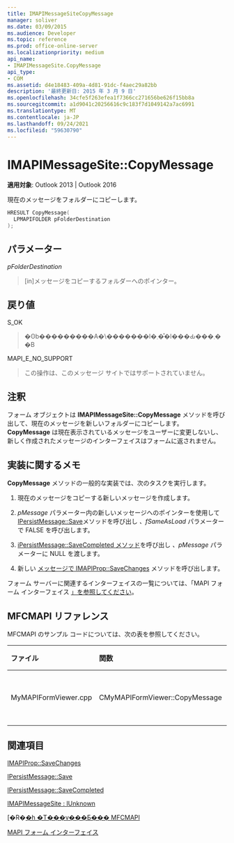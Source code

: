 ```yaml
---
title: IMAPIMessageSiteCopyMessage
manager: soliver
ms.date: 03/09/2015
ms.audience: Developer
ms.topic: reference
ms.prod: office-online-server
ms.localizationpriority: medium
api_name:
- IMAPIMessageSite.CopyMessage
api_type:
- COM
ms.assetid: d4e18483-409a-4d81-91dc-f4aec29a82bb
description: '最終更新日: 2015 年 3 月 9 日'
ms.openlocfilehash: 34cfe5f263efea1f7366cc271656be626f15bb8a
ms.sourcegitcommit: a1d9041c20256616c9c183f7d1049142a7ac6991
ms.translationtype: MT
ms.contentlocale: ja-JP
ms.lasthandoff: 09/24/2021
ms.locfileid: "59630790"
---
```

# <a name="imapimessagesitecopymessage"></a>IMAPIMessageSite::CopyMessage

  
  
**適用対象**: Outlook 2013 | Outlook 2016 
  
現在のメッセージをフォルダーにコピーします。
  
```cpp
HRESULT CopyMessage(
  LPMAPIFOLDER pFolderDestination
);
```

## <a name="parameters"></a>パラメーター

 _pFolderDestination_
  
> [in]メッセージをコピーするフォルダーへのポインター。
    
## <a name="return-value"></a>戻り値

S_OK 
  
> �ʘb���������A�\�������l�܂��͒l���Ԃ���܂��B
    
MAPI_E_NO_SUPPORT 
  
> この操作は、このメッセージ サイトではサポートされていません。
    
## <a name="remarks"></a>注釈

フォーム オブジェクトは **IMAPIMessageSite::CopyMessage** メソッドを呼び出して、現在のメッセージを新しいフォルダーにコピーします。 **CopyMessage** は現在表示されているメッセージをユーザーに変更しないし、新しく作成されたメッセージのインターフェイスはフォームに返されません。 
  
## <a name="notes-to-implementers"></a>実装に関するメモ

**CopyMessage** メソッドの一般的な実装では、次のタスクを実行します。 
  
1. 現在のメッセージをコピーする新しいメッセージを作成します。
    
2. _pMessage_ パラメーター内の新しいメッセージへのポインターを使用して [IPersistMessage::Save](ipersistmessage-save.md)メソッドを呼び出し _、fSameAsLoad_ パラメーターで FALSE を呼び出します。 
    
3. [iPersistMessage::SaveCompleted メソッド](ipersistmessage-savecompleted.md)を呼び出し _、pMessage_ パラメーターに NULL を渡します。 
    
4. 新しい [メッセージで IMAPIProp::SaveChanges](imapiprop-savechanges.md) メソッドを呼び出します。 
    
フォーム サーバーに関連するインターフェイスの一覧については、「MAPI フォーム インターフェイス [」を参照してください](mapi-form-interfaces.md)。
  
## <a name="mfcmapi-reference"></a>MFCMAPI リファレンス

MFCMAPI のサンプル コードについては、次の表を参照してください。
  
|**ファイル**|**関数**|**コメント**|
|:-----|:-----|:-----|
|MyMAPIFormViewer.cpp  <br/> |CMyMAPIFormViewer::CopyMessage  <br/> |実装されていません。  <br/> |
   
## <a name="see-also"></a>関連項目



[IMAPIProp::SaveChanges](imapiprop-savechanges.md)
  
[IPersistMessage::Save](ipersistmessage-save.md)
  
[IPersistMessage::SaveCompleted](ipersistmessage-savecompleted.md)
  
[IMAPIMessageSite : IUnknown](imapimessagesiteiunknown.md)


[�R�[�h �T���v���Ƃ��� MFCMAPI](mfcmapi-as-a-code-sample.md)
  
[MAPI フォーム インターフェイス](mapi-form-interfaces.md)

